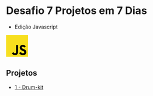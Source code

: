 # Desafio 7 Projetos em 7 Dias

- Edição Javascript

<img src="js.png" width="60">

## Projetos

<ul>
  <li><a href="https://desafios-js.netlify.app/1-drum-kit/index.html" target="_blank">1 - Drum-kit</a></li>
 </ul>
